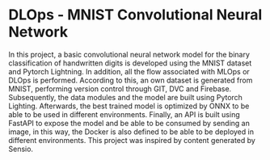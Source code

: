 # DLOps - MNIST Convolutional Neural Network

In this project, a basic convolutional neural network model for the binary classification of handwritten digits is developed using the MNIST dataset and Pytorch Lightning. In addition, all the flow associated with MLOps or DLOps is performed. According to this, an own dataset is generated from MNIST, performing version control through GIT, DVC and Firebase. Subsequently, the data modules and the model are built using Pytorch Lighting. Afterwards, the best trained model is optimized by ONNX to be able to be used in different environments. Finally, an API is built using FastAPI to expose the model and be able to be consumed by sending an image, in this way, the Docker is also defined to be able to be deployed in different environments. This project was inspired by content generated by Sensio.
